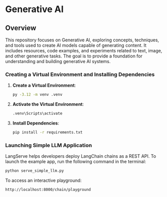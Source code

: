 # Generative AI

## Overview

This repository focuses on Generative AI, exploring concepts, techniques, and tools used to create AI models capable of generating content. It includes resources, code examples, and experiments related to text, image, and other generative tasks. The goal is to provide a foundation for understanding and building generative AI systems.

### Creating a Virtual Environment and Installing Dependencies

1. **Create a Virtual Environment**:
    ```bash
    py -3.12 -m venv .venv
    ```

2. **Activate the Virtual Environment**:
      ```bash
      .venv\Scripts\activate
      ```

3. **Install Dependencies**:
    ```bash
    pip install -r requirements.txt
    ```

### Launching Simple LLM Application

LangServe helps developers deploy LangChain chains as a REST API. To launch the example app, run the following command in the terminal:

```bash 
python serve_simple_llm.py
```
To access an interactive playground:

```http://localhost:8000/chain/playground```




